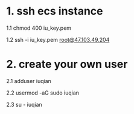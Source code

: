 # 1. ssh ecs instance
1.1 chmod 400 iu_key.pem

1.2 ssh -i iu_key.pem root@47.103.49.204

# 2. create your own user
2.1 adduser iuqian

2.2 usermod -aG sudo iuqian

2.3 su - iuqian